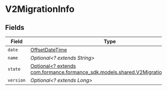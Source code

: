 # V2MigrationInfo


## Fields

| Field                                                                                                                           | Type                                                                                                                            | Required                                                                                                                        | Description                                                                                                                     | Example                                                                                                                         |
| ------------------------------------------------------------------------------------------------------------------------------- | ------------------------------------------------------------------------------------------------------------------------------- | ------------------------------------------------------------------------------------------------------------------------------- | ------------------------------------------------------------------------------------------------------------------------------- | ------------------------------------------------------------------------------------------------------------------------------- |
| `date`                                                                                                                          | [OffsetDateTime](https://docs.oracle.com/javase/8/docs/api/java/time/OffsetDateTime.html)                                       | :heavy_minus_sign:                                                                                                              | N/A                                                                                                                             |                                                                                                                                 |
| `name`                                                                                                                          | *Optional<? extends String>*                                                                                                    | :heavy_minus_sign:                                                                                                              | N/A                                                                                                                             | migrations:001                                                                                                                  |
| `state`                                                                                                                         | [Optional<? extends com.formance.formance_sdk.models.shared.V2MigrationInfoState>](../../models/shared/V2MigrationInfoState.md) | :heavy_minus_sign:                                                                                                              | N/A                                                                                                                             |                                                                                                                                 |
| `version`                                                                                                                       | *Optional<? extends Long>*                                                                                                      | :heavy_minus_sign:                                                                                                              | N/A                                                                                                                             | 11                                                                                                                              |